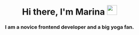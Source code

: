  <h1 align="center">Hi there, I'm Marina</a> 
 <img src="https://github.com/blackcater/blackcater/raw/main/images/Hi.gif" height="32"/></h1>
 <h3 align="center">I am a novice frontend developer and a big yoga fan.</h3>

<!-- ### Hi there 👋 -->

<!--
**gutmalina/gutmalina** is a ✨ _special_ ✨ repository because its `README.md` (this file) appears on your GitHub profile.

Here are some ideas to get you started:

- 🔭 I’m currently working on ...
- 🌱 I’m currently learning ...
- 👯 I’m looking to collaborate on ...
- 🤔 I’m looking for help with ...
- 💬 Ask me about ...
- 📫 How to reach me: ...
- 😄 Pronouns: ...
- ⚡ Fun fact: ...
-->
